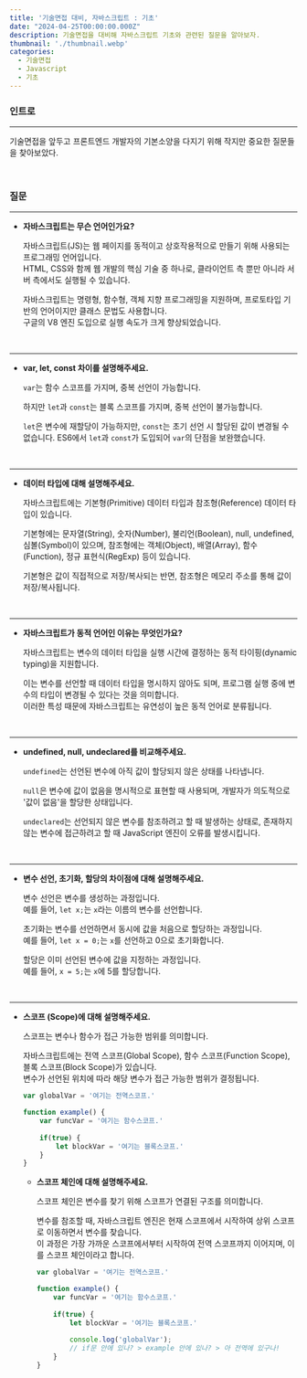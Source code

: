 ```yaml
---
title: '기술면접 대비, 자바스크립트 : 기초'
date: "2024-04-25T00:00:00.000Z"
description: 기술면접을 대비해 자바스크립트 기초와 관련된 질문을 알아보자.
thumbnail: './thumbnail.webp'
categories:
  - 기술면접
  - Javascript
  - 기초
---
```


### 인트로
---
기술면접을 앞두고 프론트엔드 개발자의 기본소양을 다지기 위해 작지만 중요한 질문들을 찾아보았다.

<br/>

### 질문
---

- **자바스크립트는 무슨 언어인가요?**

  자바스크립트(JS)는 웹 페이지를 동적이고 상호작용적으로 만들기 위해 사용되는 프로그래밍 언어입니다.<br/>
  HTML, CSS와 함께 웹 개발의 핵심 기술 중 하나로, 클라이언트 측 뿐만 아니라 서버 측에서도 실행될 수 있습니다. 
  
  자바스크립트는 명령형, 함수형, 객체 지향 프로그래밍을 지원하며, 프로토타입 기반의 언어이지만 클래스 문법도 사용합니다.<br/>
  구글의 V8 엔진 도입으로 실행 속도가 크게 향상되었습니다.
  
  <br/>
---

- **var, let, const 차이를 설명해주세요.**
    
    `var`는 함수 스코프를 가지며, 중복 선언이 가능합니다.
    
    하지만 `let`과 `const`는 블록 스코프를 가지며, 중복 선언이 불가능합니다. 
    
    `let`은 변수에 재할당이 가능하지만, `const`는 초기 선언 시 할당된 값이 변경될 수 없습니다. ES6에서 `let`과 `const`가 도입되어 `var`의 단점을 보완했습니다.
    
    <br/>
---
    
- **데이터 타입에 대해 설명해주세요.**
    
    자바스크립트에는 기본형(Primitive) 데이터 타입과 참조형(Reference) 데이터 타입이 있습니다.
    
    기본형에는 문자열(String), 숫자(Number), 불리언(Boolean), null, undefined, 심볼(Symbol)이 있으며, 참조형에는 객체(Object), 배열(Array), 함수(Function), 정규 표현식(RegExp) 등이 있습니다.
    
    기본형은 값이 직접적으로 저장/복사되는 반면, 참조형은 메모리 주소를 통해 값이 저장/복사됩니다.
    
    <br/>
---
    
- **자바스크립트가 동적 언어인 이유는 무엇인가요?**
    
    자바스크립트는 변수의 데이터 타입을 실행 시간에 결정하는 동적 타이핑(dynamic typing)을 지원합니다.
    
    이는 변수를 선언할 때 데이터 타입을 명시하지 않아도 되며, 프로그램 실행 중에 변수의 타입이 변경될 수 있다는 것을 의미합니다.<br/>
    이러한 특성 때문에 자바스크립트는 유연성이 높은 동적 언어로 분류됩니다.
    
    <br/>
    
---
    
- **undefined, null, undeclared를 비교해주세요.**
    
    `undefined`는 선언된 변수에 아직 값이 할당되지 않은 상태를 나타냅니다. 
    
    `null`은 변수에 값이 없음을 명시적으로 표현할 때 사용되며, 개발자가 의도적으로 '값이 없음'을 할당한 상태입니다.
    
    `undeclared`는 선언되지 않은 변수를 참조하려고 할 때 발생하는 상태로, 존재하지 않는 변수에 접근하려고 할 때 JavaScript 엔진이 오류를 발생시킵니다.
    
    <br/>
    
---
    
- **변수 선언, 초기화, 할당의 차이점에 대해 설명해주세요.**

    변수 선언은 변수를 생성하는 과정입니다.<br/>
    예를 들어, `let x;`는 `x`라는 이름의 변수를 선언합니다.

    초기화는 변수를 선언하면서 동시에 값을 처음으로 할당하는 과정입니다.<br/>
    예를 들어, `let x = 0;`는 `x`를 선언하고 0으로 초기화합니다.

    할당은 이미 선언된 변수에 값을 지정하는 과정입니다.<br/>
    예를 들어, `x = 5;`는 `x`에 5를 할당합니다.
    
    <br/>
    
---
    
- **스코프 (Scope)에 대해 설명해주세요.**
    
    스코프는 변수나 함수가 접근 가능한 범위를 의미합니다.
    
    자바스크립트에는 전역 스코프(Global Scope), 함수 스코프(Function Scope), 블록 스코프(Block Scope)가 있습니다.<br/>
    변수가 선언된 위치에 따라 해당 변수가 접근 가능한 범위가 결정됩니다.
    
    ```jsx
    var globalVar = '여기는 전역스코프.'
    
    function example() {
    	var funcVar = '여기는 함수스코프.'
    	
    	if(true) {
    		let blockVar = '여기는 블록스코프.'
    	}
    }
    ```
    
    - **스코프 체인에 대해 설명해주세요.**
        
        스코프 체인은 변수를 찾기 위해 스코프가 연결된 구조를 의미합니다.
        
        변수를 참조할 때, 자바스크립트 엔진은 현재 스코프에서 시작하여 상위 스코프로 이동하면서 변수를 찾습니다.<br/>
         이 과정은 가장 가까운 스코프에서부터 시작하여 전역 스코프까지 이어지며, 이를 스코프 체인이라고 합니다.
        
        ```jsx
        var globalVar = '여기는 전역스코프.'
        
        function example() {
        	var funcVar = '여기는 함수스코프.'
        	
        	if(true) {
        		let blockVar = '여기는 블록스코프.'
        		
        		console.log('globalVar');
        		// if문 안에 있나? > example 안에 있나? > 아 전역에 있구나!
        	}
        }
        ```